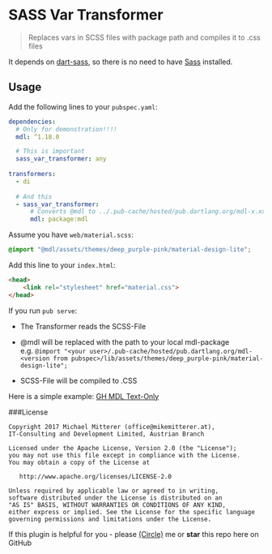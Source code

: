 # SASS Var Transformer
> Replaces vars in SCSS files with package path and compiles it to .css files

It depends on [dart-sass](https://github.com/sass/dart-sass), so there is no need to have [Sass](http://sass-lang.com/) installed.

## Usage

Add the following lines to your `pubspec.yaml`:

```yaml
dependencies:
  # Only for demonstration!!!!
  mdl: ^1.18.0

  # This is important
  sass_var_transformer: any
  
transformers:
  - di
  
  # And this
  - sass_var_transformer:
      # Converts @mdl to ../.pub-cache/hosted/pub.dartlang.org/mdl-x.xx.x/lib
      mdl: package:mdl
```

Assume you have `web/material.scss`:
```scss
@import "@mdl/assets/themes/deep_purple-pink/material-design-lite";
```

Add this line to your `index.html`:

```html
<head>
    <link rel="stylesheet" href="material.css">
</head>
```

If you run `pub serve`:

   - The Transformer reads the SCSS-File
   
   - @mdl will be replaced with the path to your local mdl-package  
   e.g. `@import "<your user>/.pub-cache/hosted/pub.dartlang.org/mdl-<version from pubspec>/lib/assets/themes/deep_purple-pink/material-design-lite";`
   
   - SCSS-File will be compiled to .CSS
   
Here is a simple example: [GH MDL Text-Only](https://github.com/MikeMitterer/dart-sass-var-transformer/tree/master/samples/text_only)
   
###License 

    Copyright 2017 Michael Mitterer (office@mikemitterer.at),
    IT-Consulting and Development Limited, Austrian Branch

    Licensed under the Apache License, Version 2.0 (the "License");
    you may not use this file except in compliance with the License.
    You may obtain a copy of the License at

       http://www.apache.org/licenses/LICENSE-2.0

    Unless required by applicable law or agreed to in writing,
    software distributed under the License is distributed on an
    "AS IS" BASIS, WITHOUT WARRANTIES OR CONDITIONS OF ANY KIND,
    either express or implied. See the License for the specific language
    governing permissions and limitations under the License.


If this plugin is helpful for you - please [(Circle)](http://gplus.mikemitterer.at/) me
or **star** this repo here on GitHub
   